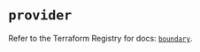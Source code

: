 # `provider`

Refer to the Terraform Registry for docs: [`boundary`](https://registry.terraform.io/providers/hashicorp/boundary/1.4.0/docs).
